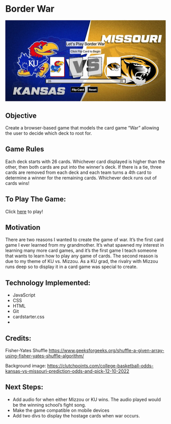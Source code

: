  # **Border War**

![image](/css/background%20image/border-war-game.png)


## Objective

Create a browser-based game that models the card game “War” allowing the user to decide which deck to root for.

## Game Rules
Each deck starts with 26 cards. Whichever card displayed is higher than the other, then both cards are put into the winner's deck. If there is a tie, three cards are removed from each deck and each team turns a 4th card to determine a winner for the remaining cards. Whichever deck runs out of cards wins!

## To Play The Game:

Click [here](https://borderwar.netlify.app/) to play!

## Motivation

There are two reasons I wanted to create the game of war. It’s the first card game I ever learned from my grandmother. It’s what spawned my interest in learning many more card games, and it’s the first game I teach someone that wants to learn how to play any game of cards. The second reason is due to my theme of KU vs. Mizzou. As a KU grad, the rivalry with Mizzou runs deep so to display it in a card game was special to create.

## Technology Implemented:

* JavaScript
* CSS
* HTML
* Git
* cardstarter.css
*


## Credits: 
Fisher-Yates Shuffle https://www.geeksforgeeks.org/shuffle-a-given-array-using-fisher-yates-shuffle-algorithm/

Background image: https://clutchpoints.com/college-basketball-odds-kansas-vs-missouri-prediction-odds-and-pick-12-10-2022

## Next Steps:

* Add audio for when either Mizzou or KU wins. The audio played would be the winning school’s fight song.
* Make the game compatible on mobile devices
* Add two divs to display the hostage cards when war occurs.

